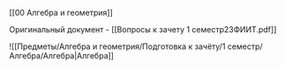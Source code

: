 [[00 Алгебра и геометрия]]

Оригинальный документ - [[Вопросы к зачету 1 семестр23ФИИТ.pdf]]

![[Предметы/Алгебра и геометрия/Подготовка к зачёту/1 семестр/Алгебра/Алгебра|Алгебра]]
